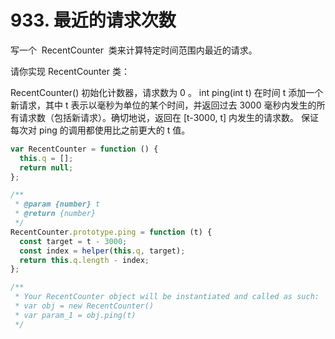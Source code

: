 # 933. 最近的请求次数

写一个  RecentCounter  类来计算特定时间范围内最近的请求。

请你实现 RecentCounter 类：

RecentCounter() 初始化计数器，请求数为 0 。
int ping(int t) 在时间 t 添加一个新请求，其中 t 表示以毫秒为单位的某个时间，并返回过去 3000 毫秒内发生的所有请求数（包括新请求）。确切地说，返回在 [t-3000, t] 内发生的请求数。
保证 每次对 ping 的调用都使用比之前更大的 t 值。

```js
var RecentCounter = function () {
  this.q = [];
  return null;
};

/**
 * @param {number} t
 * @return {number}
 */
RecentCounter.prototype.ping = function (t) {
  const target = t - 3000;
  const index = helper(this.q, target);
  return this.q.length - index;
};

/**
 * Your RecentCounter object will be instantiated and called as such:
 * var obj = new RecentCounter()
 * var param_1 = obj.ping(t)
 */
```
